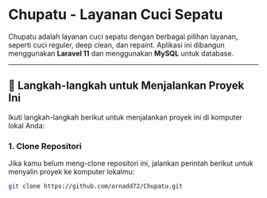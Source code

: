 # Chupatu - Layanan Cuci Sepatu

Chupatu adalah layanan cuci sepatu dengan berbagai pilihan layanan, seperti cuci reguler, deep clean, dan repaint. Aplikasi ini dibangun menggunakan **Laravel 11** dan menggunakan **MySQL** untuk database.

---

## 🚀 Langkah-langkah untuk Menjalankan Proyek Ini

Ikuti langkah-langkah berikut untuk menjalankan proyek ini di komputer lokal Anda:

### 1. **Clone Repositori**

Jika kamu belum meng-clone repositori ini, jalankan perintah berikut untuk menyalin proyek ke komputer lokalmu:

```bash
git clone https://github.com/arnadd72/Chupatu.git

